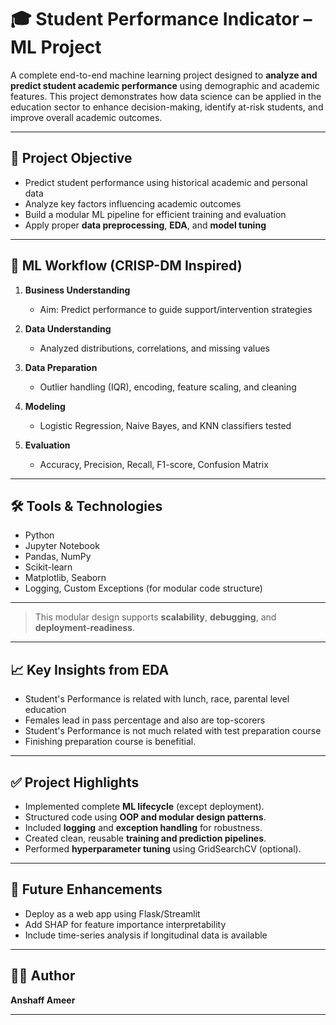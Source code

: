 # 🎓 Student Performance Indicator – ML Project

A complete end-to-end machine learning project designed to **analyze and predict student academic performance** using demographic and academic features. This project demonstrates how data science can be applied in the education sector to enhance decision-making, identify at-risk students, and improve overall academic outcomes.

---

## 🎯 Project Objective

- Predict student performance using historical academic and personal data
- Analyze key factors influencing academic outcomes
- Build a modular ML pipeline for efficient training and evaluation
- Apply proper **data preprocessing**, **EDA**, and **model tuning**

---

## 🔎 ML Workflow (CRISP-DM Inspired)

1. **Business Understanding**
   - Aim: Predict performance to guide support/intervention strategies

2. **Data Understanding**
   - Analyzed distributions, correlations, and missing values

3. **Data Preparation**
   - Outlier handling (IQR), encoding, feature scaling, and cleaning

4. **Modeling**
   - Logistic Regression, Naive Bayes, and KNN classifiers tested

5. **Evaluation**
   - Accuracy, Precision, Recall, F1-score, Confusion Matrix

---

## 🛠️ Tools & Technologies

- Python  
- Jupyter Notebook  
- Pandas, NumPy  
- Scikit-learn  
- Matplotlib, Seaborn  
- Logging, Custom Exceptions (for modular code structure)

---

> This modular design supports **scalability**, **debugging**, and **deployment-readiness**.

---


## 📈 Key Insights from EDA

- Student's Performance is related with lunch, race, parental level education
- Females lead in pass percentage and also are top-scorers
- Student's Performance is not much related with test preparation course
- Finishing preparation course is benefitial.
---

## ✅ Project Highlights

- Implemented complete **ML lifecycle** (except deployment).
- Structured code using **OOP and modular design patterns**.
- Included **logging** and **exception handling** for robustness.
- Created clean, reusable **training and prediction pipelines**.
- Performed **hyperparameter tuning** using GridSearchCV (optional).

---

## 📌 Future Enhancements

- Deploy as a web app using Flask/Streamlit
- Add SHAP for feature importance interpretability
- Include time-series analysis if longitudinal data is available

---

## 🙋‍♂️ Author

**Anshaff Ameer**  

---

